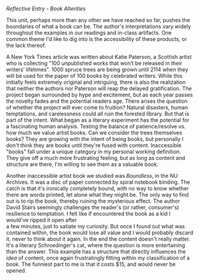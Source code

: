 _Reflective Entry - Book Alterities_

This unit, perhaps more than any other we have reached so far, pushes the boundaries of what a book can be. The author's interpretations 
vary widely throughout the examples in our readings and in-class artifacts. One common theme I'd like to dig into is the accessibility of 
these products, or the lack thereof. 

A New York Times article was written about Katie Paterson, a Scottish artist who is collecting "100 unpublished works that won’t be 
released in their writers’ lifetimes". 1000 spruce trees are being grown until 2114 when they will be used for the paper of 100 books by 
celebrated writers. While this initially feels extremely original and intriguing, there is also the realization that neither the authors 
nor Paterson will reap the delayed gratification. The project began surrounded by hype and excitement, but as each year passes the novelty 
fades and the potential readers age. There arises the question of whether the project will ever come to fruition? Natural disasters, human
temptations, and carelessness could all ruin the forested library. But that is part of the intent. What began as a literary experiment has
the potential for a fascinating human analysis. Testing the balance of patience/resolve vs. how much we value artist books. Can we consider 
the trees themselves books? They are growing with the intent of being books, but personally I don't think they are books until they're 
fused with content. Inaccessible "books" fall under a unique category in my personal working definition. They give off a much more 
frustrating feeling, but as long as content and structure are there, I'm willing to see them as a valuable book.

Another inaccessible artist book we studied was _Boundless_, in the NU Archives. It was a disc of paper connected by spiral notebook 
binding. The catch is that it's ironically completely bound, with no way to know whether there are words printed, let alone what they might 
be. The only way to find out is to rip the book, thereby ruining the mysterious effect. The author David Stairs seemingly challenges the 
reader's (or rather, consumer's) resilience to temptation. I felt like if encountered the book as a kid  I would've ripped  it open after  
a few minutes, just to satiate my curiosity. But once I found out what was contained within, the book would lose all value and I would 
probably discard it, never to think about it again. In the end the content doesn't really matter. It's a literary Schroedinger's cat, where 
the question is more entertaining than the answer. This example has a structure that directly influences the *idea* of content, once again 
frustratingly fitting within my classification of a book. The funniest part to me is that it costs $15, and would never be opened. 

